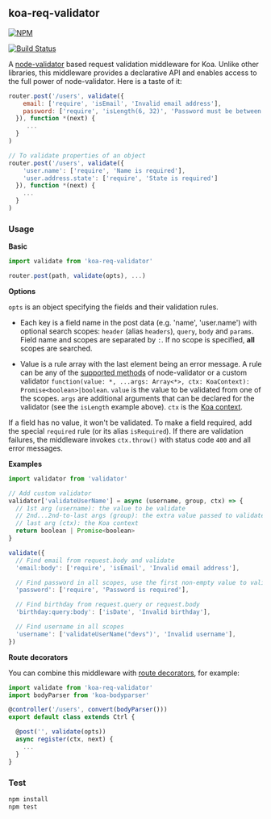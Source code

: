 ## koa-req-validator

[![NPM](https://nodei.co/npm/koa-req-validator.png?compact=true)](https://www.npmjs.com/package/koa-req-validator)

[![Build Status](https://travis-ci.org/buunguyen/koa-req-validator.svg?branch=master)](https://travis-ci.org/buunguyen/koa-req-validator)

A [node-validator](https://github.com/chriso/validator.js) based request validation middleware for Koa. Unlike other libraries, this middleware provides a declarative API and enables access to the full power of node-validator. Here is a taste of it:

```js
router.post('/users', validate({
    email: ['require', 'isEmail', 'Invalid email address'],
    password: ['require', 'isLength(6, 32)', 'Password must be between 6 and 32 characters']
  }), function *(next) {
     ...
  }
)

// To validate properties of an object
router.post('/users', validate({
    'user.name': ['require', 'Name is required'],
    'user.address.state': ['require', 'State is required']
  }), function *(next) {
    ...
  }
)
```

### Usage

__Basic__

```js
import validate from 'koa-req-validator'

router.post(path, validate(opts), ...)
```

__Options__

`opts` is an object specifying the fields and their validation rules.

* Each key is a field name in the post data (e.g. 'name', 'user.name') with optional search scopes: `header` (alias `headers`), `query`, `body` and `params`. Field name and scopes are separated by `:`. If no scope is specified, **all** scopes are searched.

* Value is a rule array with the last element being an error message. A rule can be any of the [supported methods](https://github.com/chriso/validator.js#validators) of node-validator or a custom validator `function(value: *, ...args: Array<*>, ctx: KoaContext): Promise<boolean>|boolean`. `value` is the value to be validated from one of the scopes. `args` are additional arguments that can be declared for the validator (see the `isLength` example above). `ctx` is the [Koa context](https://github.com/koajs/koa/blob/master/docs/api/context.md).

If a field has no value, it won't be validated. To make a field required, add the special `required` rule (or its alias `isRequired`). If there are validation failures, the middleware invokes `ctx.throw()` with status code `400` and all error messages.

__Examples__

```js
import validator from 'validator'

// Add custom validator
validator['validateUserName'] = async (username, group, ctx) => {
  // 1st arg (username): the value to be validate
  // 2nd...2nd-to-last args (group): the extra value passed to validateUserName, i.e. "devs"
  // last arg (ctx): the Koa context
  return boolean | Promise<boolean>
}

validate({
  // Find email from request.body and validate
  'email:body': ['require', 'isEmail', 'Invalid email address'],

  // Find password in all scopes, use the first non-empty value to validate
  'password': ['require', 'Password is required'],

  // Find birthday from request.query or request.body
  'birthday:query:body': ['isDate', 'Invalid birthday'],

  // Find username in all scopes
  'username': ['validateUserName("devs")', 'Invalid username'],
})
```

__Route decorators__

You can combine this middleware with [route decorators](https://github.com/buunguyen/route-decorators), for example:

```js
import validate from 'koa-req-validator'
import bodyParser from 'koa-bodyparser'

@controller('/users', convert(bodyParser()))
export default class extends Ctrl {

  @post('', validate(opts))
  async register(ctx, next) {
    ...
  }
}
```

### Test

```bash
npm install
npm test
```

